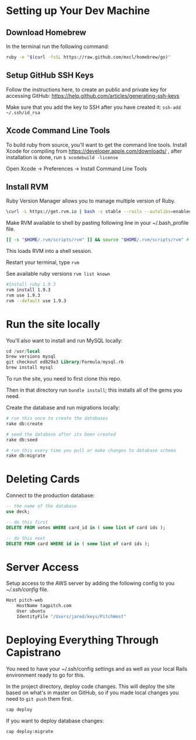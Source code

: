 
# Setting up Your Dev Machine

## Download Homebrew

In the terminal run the following command:

```bash
ruby -e "$(curl -fsSL https://raw.github.com/mxcl/homebrew/go)"
```

## Setup GitHub SSH Keys

Follow the instructions here, to create an public and private key for accessing GitHub: https://help.github.com/articles/generating-ssh-keys

Make sure that you add the key to SSH after you have created it: `ssh-add ~/.ssh/id_rsa`

## Xcode Command Line Tools

To build ruby from source, you'll want to get the command line tools. Install Xcode for compiling from https://developer.apple.com/downloads/ , after installation is done, run `$ xcodebuild -license`

Open Xcode -> Preferences -> Install Command Line Tools

## Install RVM

Ruby Version Manager allows you to manage multiple version of Ruby.

```bash
\curl -L https://get.rvm.io | bash -s stable --rails --autolibs=enabled # Or, --ruby=1.9.3
```

Make RVM available to shell by pasting following line in your ~/.bash_profile file.

```bash
[[ -s "$HOME/.rvm/scripts/rvm" ]] && source "$HOME/.rvm/scripts/rvm" #
```

This loads RVM into a shell session.

Restart your terminal, type `rvm`

See available ruby versions `rvm list known`

```bash
#Install ruby 1.9.3
rvm install 1.9.3
rvm use 1.9.3
rvm --default use 1.9.3
```

# Run the site locally

You'll also want to install and run MySQL locally:

```sql
cd /usr/local
brew versions mysql
git checkout ed829a3 Library/Formula/mysql.rb
brew install mysql
```

To run the site, you need to first clone this repo.

Then in that directory run `bundle install`; this installs all of the gems you need.

Create the database and run migrations locally:

```bash
# run this once to create the databases
rake db:create

# seed the database after its been created
rake db:seed

# run this every time you pull or make changes to database schema
rake db:migrate
```

# Deleting Cards

Connect to the production database:

```sql
-- the name of the database
use deck;

-- do this first
DELETE FROM votes WHERE card_id in ( some list of card ids );

-- do this next
DELETE FROM card WHERE id in ( some list of card ids );
```

# Server Access

Setup access to the AWS server by adding the following config to you *~/.ssh/config* file.

```bash
Host pitch-web
    HostName tagpitch.com
    User ubuntu
    IdentityFile "/Users/jared/keys/PitchWest"
```

# Deploying Everything Through Capistrano

You need to have your ~/.ssh/config settings and as well as your local Rails environment ready to go for this.

In the project directory, deploy code changes. This will deploy the site based on what's in master on GitHub, so if you made local changes you need to `git push` them first.

```bash
cap deploy
```

If you want to deploy database changes:

```bash
cap deploy:migrate
```
